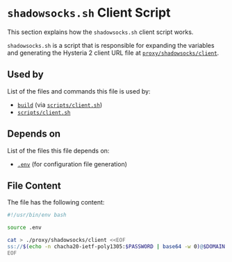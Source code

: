 # `shadowsocks.sh` Client Script

This section explains how the `shadowsocks.sh` client script works.

`shadowsocks.sh` is a script that is responsible for expanding the variables and generating the Hysteria 2 client URL file at [`proxy/shadowsocks/client`](../../../proxy/shadowsocks/client).

## Used by

List of the files and commands this file is used by:

- [`build`](../../../build) (via [`scripts/client.sh`](../../client-sh))
- [`scripts/client.sh`](../../client-sh)

## Depends on 

List of the files this file depends on:

- [`.env`](../../../environment) (for configuration file generation)

## File Content

The file has the following content:

```bash
#!/usr/bin/env bash

source .env

cat > ./proxy/shadowsocks/client <<EOF
ss://$(echo -n chacha20-ietf-poly1305:$PASSWORD | base64 -w 0)@$DOMAIN:453?&tfo=1
EOF
```